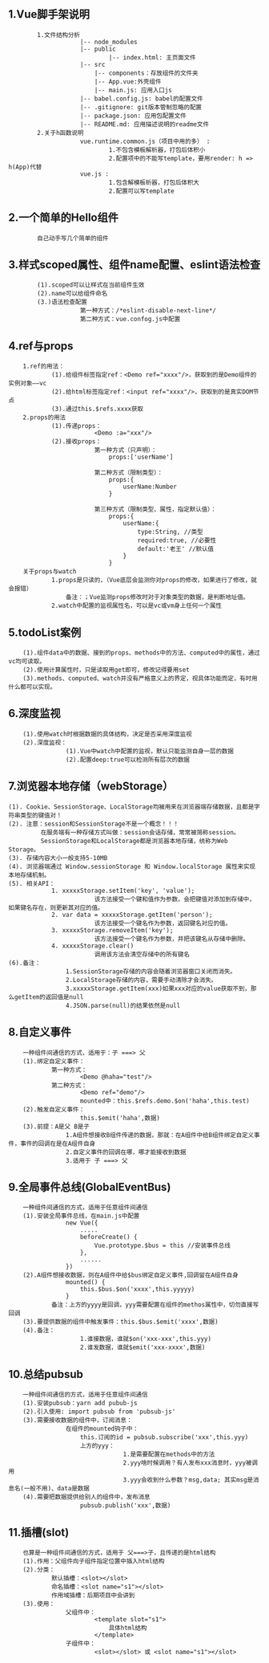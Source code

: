 ## 1.Vue脚手架说明
			1.文件结构分析
						|-- node_modules
						|-- public
								|-- index.html: 主页面文件
						|-- src
							|-- components：存放组件的文件夹
							|-- App.vue:外壳组件
							|-- main.js: 应用入口js
						|-- babel.config.js: babel的配置文件
						|-- .gitignore: git版本管制忽略的配置
						|-- package.json: 应用包配置文件 
						|-- README.md: 应用描述说明的readme文件
			2.关于h函数说明
						vue.runtime.common.js（项目中用的多） : 
								1.不包含模板解析器，打包后体积小
								2.配置项中的不能写template，要用render: h => h(App)代替
						vue.js : 
								1.包含解模板析器，打包后体积大
								2.配置可以写template

## 2.一个简单的Hello组件
			自己动手写几个简单的组件

## 3.样式scoped属性、组件name配置、eslint语法检查
			(1).scoped可以让样式在当前组件生效
			(2).name可以给组件命名
			(3.)语法检查配置
						第一种方式：/*eslint-disable-next-line*/
						第二种方式：vue.confog.js中配置

## 4.ref与props
		1.ref的用法：
				(1).给组件标签指定ref：<Demo ref="xxxx"/>，获取到的是Demo组件的实例对象——vc
				(2).给html标签指定ref：<input ref="xxxx"/>，获取到的是真实DOM节点
				(3).通过this.$refs.xxxx获取
		2.props的用法
				(1).传递props：
							<Demo :a="xxx"/>
				(2).接收props：
							第一种方式（只声明）：
								props:['userName'] 
	
							第二种方式（限制类型）：
								props:{
									userName:Number
								}
	
							第三种方式（限制类型、属性，指定默认值）：
								props:{
									userName:{
										type:String, //类型
										required:true, //必要性
										default:'老王' //默认值
									}
								}
		关于props与watch
				1.props是只读的，（Vue底层会监测你对props的修改，如果进行了修改，就会报错）
					备注：；Vue监测props修改时对于对象类型的数据，是判断地址值。
				2.watch中配置的监视属性名，可以是vc或vm身上任何一个属性

## 5.todoList案例
		(1).组件data中的数据、接到的props、methods中的方法、computed中的属性，通过vc均可读取。
		(2).使用计算属性时，只是读取用get即可，修改记得要用set
		(3).methods、computed、watch并没有严格意义上的界定，视具体功能而定，有时用什么都可以实现。

## 6.深度监视
		(1).使用watch时根据数据的具体结构，决定是否采用深度监视
		(2).深度监视：
					(1).Vue中watch中配置的监视，默认只能监测自身一层的数据
					(2).配置deep:true可以检测所有层次的数据

## 7.浏览器本地存储（webStorage）
	(1). Cookie、SessionStorage、LocalStorage均被用来在浏览器端存储数据，且都是字符串类型的键值对！
	(2). 注意：session和SessionStorage不是一个概念！！！
			 在服务端有一种存储方式叫做：session会话存储，常常被简称session。
			 SessionStorage和LocalStorage都是浏览器本地存储，统称为Web Storage。
	(3). 存储内容大小一般支持5-10MB
	(4). 浏览器端通过 Window.sessionStorage 和 Window.localStorage 属性来实现本地存储机制。
	(5). 相关API：
				1. xxxxxStorage.setItem('key', 'value');
							该方法接受一个键和值作为参数，会把键值对添加到存储中，如果键名存在，则更新其对应的值。
				2. var data = xxxxxStorage.getItem('person');
							该方法接受一个键名作为参数，返回键名对应的值。
				3. xxxxxStorage.removeItem('key');
							该方法接受一个键名作为参数，并把该键名从存储中删除。
				4. xxxxxStorage.clear()
							调用该方法会清空存储中的所有键名
	(6).备注：
					1.SessionStorage存储的内容会随着浏览器窗口关闭而消失。
					2.LocalStorage存储的内容，需要手动清除才会消失。
					3.xxxxxStorage.getItem(xxx)如果xxx对应的value获取不到，那么getItem的返回值是null
					4.JSON.parse(null)的结果依然是null

## 8.自定义事件
		一种组件间通信的方式，适用于：子 ===> 父
		(1).绑定自定义事件：
				第一种方式：
						<Demo @haha="test"/>
				第二种方式：
						<Demo ref="demo"/>
						mounted中：this.$refs.demo.$on('haha',this.test)
		(2).触发自定义事件：
						this.$emit('haha',数据)
		(3).前提：A是父 B是子
					1.A组件想接收B组件传递的数据，那就：在A组件中给B组件绑定自定义事件，事件的回调在是在A组件自身
					2.自定义事件的回调在哪，哪才能接收到数据
					3.适用于 子 ===> 父


## 9.全局事件总线(GlobalEventBus)
		一种组件间通信的方式，适用于任意组件间通信
		(1).安装全局事件总线，在main.js中配置
					new Vue({
						.....
						beforeCreate() {
							Vue.prototype.$bus = this //安装事件总线
						},
						......
					})
		(2).A组件想接收数据，则在A组件中给$bus绑定自定义事件,回调留在A组件自身
					mounted() {
						this.$bus.$on('xxxx',this.yyyyy)
					}
				备注：上方的yyyy是回调，yyy需要配置在组件的methos属性中，切勿直接写回调
		(3).要提供数据的组件中触发事件：this.$bus.$emit('xxxx',数据)
		(4).备注：
						1.谁接数据，谁就$on('xxx-xxx',this.yyy)
						2.谁发数据，谁就$emit('xxx-xxxx',数据)

## 10.总结pubsub
		一种组件间通信的方式，适用于任意组件间通信
		(1).安装pubsub：yarn add pubub-js
		(2).引入使用: import pubsub from 'pubsub-js'
		(3).需要接收数据的组件中，订阅消息：
					在组件的mounted钩子中：
						this.订阅的id = pubsub.subscribe('xxx',this.yyy)
						上方的yyy：
									1.是需要配置在methods中的方法
									2.yyy啥时候调用？有人发布xxx消息时，yyy被调用
									3.yyy会收到什么参数？msg,data; 其实msg是消息名(一般不用)、data是数据
		(4).需要把数据提供给别人的组件中，发布消息
						pubsub.publish('xxx',数据)

## 11.插槽(slot)
		也算是一种组件间通信的方式，适用于 父===>子，且传递的是html结构
		(1).作用：父组件向子组件指定位置中插入html结构
		(2).分类：
				默认插槽：<slot></slot>
				命名插槽：<slot name="s1"></slot>
				作用域插槽：后期项目中会讲到
		(3).使用：	
					父组件中：
							<template slot="s1">
								具体html结构
							</template>
					子组件中：
							<slot></slot> 或 <slot name="s1"></slot>
		
